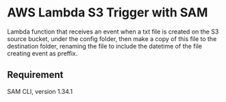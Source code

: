 # AWS Lambda S3 Trigger with SAM

Lambda function that receives an event when a txt file is created on the S3 source bucket, under the config folder, then make a copy of this file to the destination folder, renaming the file to include the datetime of the file creating event as preffix.

## Requirement
SAM CLI, version 1.34.1


